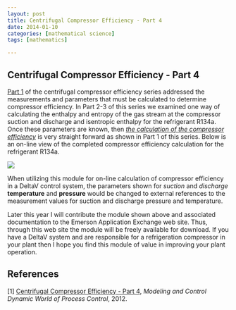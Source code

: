 ```yaml
---
layout: post
title: Centrifugal Compressor Efficiency - Part 4
date: 2014-01-10
categories: [mathematical science]
tags: [mathematics]

---
```


<script type="text/javascript"  src="http://cdn.mathjax.org/mathjax/latest/MathJax.js?config=TeX-AMS-MML_HTMLorMML"></script>


Centrifugal Compressor Efficiency - Part 4
--

[Part 1](http://sungsoo.github.io/2014/01/10/compressor-efficiency01.html) of the centrifugal compressor efficiency series addressed the measurements and parameters that must be calculated to determine compressor efficiency. In Part 2-3 of this series we examined one way of calculating the enthalpy and entropy of the gas stream at the compressor suction and discharge and isentropic enthalpy for the refrigerant R134a. Once these parameters are known, then [*the calculation of the compressor efficiency*](http://docs.lib.purdue.edu/cgi/viewcontent.cgi?article=3005&context=icec) is very straight forward as shown in Part 1 of this series. Below is an on-line view of the completed compressor efficiency calculation for the refrigerant R134a.

![](http://sungsoo.github.com/images/complete-efficiency.jpg)

When utilizing this module for on-line calculation of compressor efficiency in a DeltaV control system, the parameters shown for *suction* and *discharge* **temperature** and **pressure** would be changed to external references to the measurement values for suction and discharge pressure and temperature.

Later this year I will contribute the module shown above and associated documentation to the Emerson Application Exchange web site. Thus, through this web site the module will be freely available for download. If you have a DeltaV system and are responsible for a refrigeration compressor in your plant then I hope you find this module of value in improving your plant operation.


References
--

[1] [Centrifugal Compressor Efficiency - Part 4](http://modelingandcontrol.com/2012/01/centrifugal-compressor-efficiency-–-part-4/), *Modeling and Control Dynamic World of Process Control*, 2012.